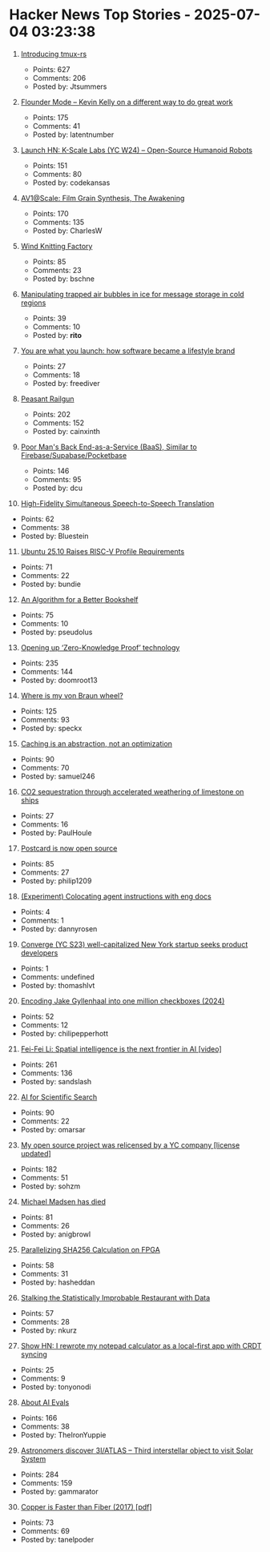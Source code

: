 # Hacker News Top Stories - 2025-07-04 03:23:38

1. [Introducing tmux-rs](https://richardscollin.github.io/tmux-rs/)
   - Points: 627
   - Comments: 206
   - Posted by: Jtsummers

2. [Flounder Mode – Kevin Kelly on a different way to do great work](https://joincolossus.com/article/flounder-mode/)
   - Points: 175
   - Comments: 41
   - Posted by: latentnumber

3. [Launch HN: K-Scale Labs (YC W24) – Open-Source Humanoid Robots](undefined)
   - Points: 151
   - Comments: 80
   - Posted by: codekansas

4. [AV1@Scale: Film Grain Synthesis, The Awakening](https://netflixtechblog.com/av1-scale-film-grain-synthesis-the-awakening-ee09cfdff40b)
   - Points: 170
   - Comments: 135
   - Posted by: CharlesW

5. [Wind Knitting Factory](https://www.merelkarhof.nl/work/wind-knitting-factory)
   - Points: 85
   - Comments: 23
   - Posted by: bschne

6. [Manipulating trapped air bubbles in ice for message storage in cold regions](https://www.cell.com/cell-reports-physical-science/fulltext/S2666-3864(25)00221-8)
   - Points: 39
   - Comments: 10
   - Posted by: __rito__

7. [You are what you launch: how software became a lifestyle brand](https://omeru.bearblog.dev/lifestyle/)
   - Points: 27
   - Comments: 18
   - Posted by: freediver

8. [Peasant Railgun](https://knightsdigest.com/what-exactly-is-the-peasant-railgun-in-dd-5e/)
   - Points: 202
   - Comments: 152
   - Posted by: cainxinth

9. [Poor Man's Back End-as-a-Service (BaaS), Similar to Firebase/Supabase/Pocketbase](https://github.com/zserge/pennybase)
   - Points: 146
   - Comments: 95
   - Posted by: dcu

10. [High-Fidelity Simultaneous Speech-to-Speech Translation](https://arxiv.org/abs/2502.03382)
   - Points: 62
   - Comments: 38
   - Posted by: Bluestein

11. [Ubuntu 25.10 Raises RISC-V Profile Requirements](https://www.omgubuntu.co.uk/2025/06/ubuntu-riscv-rva23-support)
   - Points: 71
   - Comments: 22
   - Posted by: bundie

12. [An Algorithm for a Better Bookshelf](https://cacm.acm.org/news/an-algorithm-for-a-better-bookshelf/)
   - Points: 75
   - Comments: 10
   - Posted by: pseudolus

13. [Opening up ‘Zero-Knowledge Proof’ technology](https://blog.google/technology/safety-security/opening-up-zero-knowledge-proof-technology-to-promote-privacy-in-age-assurance/)
   - Points: 235
   - Comments: 144
   - Posted by: doomroot13

14. [Where is my von Braun wheel?](https://angadh.com/wherevonbraunwheel)
   - Points: 125
   - Comments: 93
   - Posted by: speckx

15. [Caching is an abstraction, not an optimization](https://buttondown.com/jaffray/archive/caching-is-an-abstraction-not-an-optimization/)
   - Points: 90
   - Comments: 70
   - Posted by: samuel246

16. [CO2 sequestration through accelerated weathering of limestone on ships](https://www.science.org/doi/10.1126/sciadv.adr7250)
   - Points: 27
   - Comments: 16
   - Posted by: PaulHoule

17. [Postcard is now open source](https://www.contraption.co/postcard-open-source/)
   - Points: 85
   - Comments: 27
   - Posted by: philip1209

18. [(Experiment) Colocating agent instructions with eng docs](https://technicalwriting.dev/ai/agents/colocate.html)
   - Points: 4
   - Comments: 1
   - Posted by: dannyrosen

19. [Converge (YC S23) well-capitalized New York startup seeks product developers](https://www.runconverge.com/careers)
   - Points: 1
   - Comments: undefined
   - Posted by: thomashlvt

20. [Encoding Jake Gyllenhaal into one million checkboxes (2024)](https://ednamode.xyz/blogs/2.html)
   - Points: 52
   - Comments: 12
   - Posted by: chilipepperhott

21. [Fei-Fei Li: Spatial intelligence is the next frontier in AI [video]](https://www.youtube.com/watch?v=_PioN-CpOP0)
   - Points: 261
   - Comments: 136
   - Posted by: sandslash

22. [AI for Scientific Search](https://arxiv.org/abs/2507.01903)
   - Points: 90
   - Comments: 22
   - Posted by: omarsar

23. [My open source project was relicensed by a YC company [license updated]](https://twitter.com/soham_btw/status/1940952786491027886)
   - Points: 182
   - Comments: 51
   - Posted by: sohzm

24. [Michael Madsen has died](https://www.nytimes.com/2025/07/03/movies/michael-madsen-dead.html)
   - Points: 81
   - Comments: 26
   - Posted by: anigbrowl

25. [Parallelizing SHA256 Calculation on FPGA](https://www.controlpaths.com/2025/06/29/parallelizing_sha256-calculation-fpga/)
   - Points: 58
   - Comments: 31
   - Posted by: hasheddan

26. [Stalking the Statistically Improbable Restaurant with Data](https://ethanzuckerman.com/2025/07/03/stalking-the-statistically-improbable-restaurant-with-data/)
   - Points: 57
   - Comments: 28
   - Posted by: nkurz

27. [Show HN: I rewrote my notepad calculator as a local-first app with CRDT syncing](https://numpad.io)
   - Points: 25
   - Comments: 9
   - Posted by: tonyonodi

28. [About AI Evals](https://hamel.dev/blog/posts/evals-faq/)
   - Points: 166
   - Comments: 38
   - Posted by: TheIronYuppie

29. [Astronomers discover 3I/ATLAS – Third interstellar object to visit Solar System](https://www.abc.net.au/news/science/2025-07-03/3i-atlas-a11pl3z-interstellar-object-in-our-solar-system/105489180)
   - Points: 284
   - Comments: 159
   - Posted by: gammarator

30. [Copper is Faster than Fiber (2017) [pdf]](https://www.arista.com/assets/data/pdf/Copper-Faster-Than-Fiber-Brief.pdf)
   - Points: 73
   - Comments: 69
   - Posted by: tanelpoder

